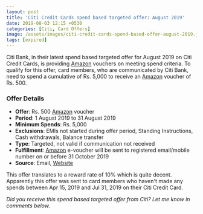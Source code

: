 ```yaml
---
layout: post
title: 'Citi Credit Cards spend based targeted offer: August 2019'
date: 2019-08-03 12:15 +0530
categories: [Citi, Card Offers]
image: /assets/images/citi-credit-cards-spend-based-offer-august-2019.jpg
tags: [expired]
---
```


Citi Bank, in their latest spend based targeted offer for August 2019 on Citi Credit Cards, is providing [Amazon](https://l.cardinfo.in/amazon) vouchers on meeting spend criteria. To qualify for this offer, card members, who are communicated by Citi Bank, need to spend a cumulative of Rs. 5,000 to receive an [Amazon](https://l.cardinfo.in/amazon) voucher of Rs. 500.

### Offer Details

- **Offer**: Rs. 500 [Amazon](https://l.cardinfo.in/amazon) voucher
- **Period**: 1 August 2019 to 31 August 2019
- **Minimum Spends**: Rs. 5,000
- **Exclusions**: EMIs not started during offer period, Standing Instructions, Cash withdrawals, Balance transfer
- **Type**: Targeted, not valid if communication not received
- **Fulfillment**: [Amazon](https://l.cardinfo.in/amazon) e-voucher will be sent to registered email/mobile number on or before 31 October 2019
- **Source**: Email, [Website](https://www.online.citibank.co.in/portal/newgen/cards/pdf/Cards-Activation-TnC500.pdf)

This offer translates to a reward rate of 10% which is quite decent. Apparently this offer was sent to card members who haven't made any spends between Apr 15, 2019 and Jul 31, 2019 on their Citi Credit Card.

_Did you receive this spend based targeted offer from Citi? Let me know in comments below._
